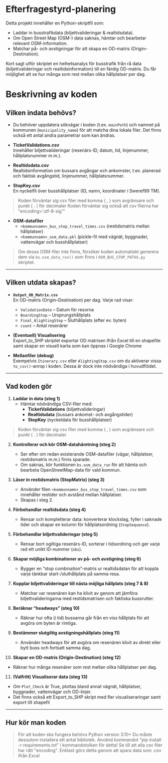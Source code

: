 # Efterfragestyrd-planering

Detta projekt innehåller en Python-skriptfil som:

- Laddar in busstrafikdata (biljettvalideringar & realtidsdata).
- Om Open Street Map (OSM-) data saknas, hämtar och bearbetar relevant OSM-information.
- Matchar på- och avstigningar för att skapa en OD-matris (Origin–Destination).

Kort sagt utför skriptet en helhetsanalys för busstrafik från rå data (biljettvalideringar och realtidsinformation) till en färdig OD-matris. Du får möjlighet att se hur många som rest mellan olika hållplatser per dag.

# Beskrivning av koden

## Vilken indata behövs?

- Du behöver uppdatera sökvägar i koden (t.ex. `mainPath`) och namnet på kommunen (`municipality_name`) för att matcha dina lokala filer. Det finns också ett antal andra parametrar som kan ändras.

- **TicketValidations.csv**  
  Innehåller biljettvalideringar (resenärs-ID, datum, tid, linjenummer, hållplatsnummer m.m.).

- **Realtidsdata.csv**  
  Realtidsinformation om bussars avgångar och ankomster, t.ex. planerad och faktisk avgångstid, linjenummer, hållplatsnummer.

- **StopKey.csv**  
  En nyckelfil över busshållplatser (ID, namn, koordinater i Sweref99 TM).
  
> Koden förväntar sig csv filer med komma ( , ) som avgränsare och punkt ( . ) för decimaler
> Koden förväntar sig också att csv filerna har "encoding='utf-8-sig'"

- **OSM-datafiler**  
  - `<kommunnamn>_bus_stop_travel_times.csv` (restidsmatris mellan hållplatser)  
  - `<kommunnamn>_osm_data.pkl` (pickle-fil med vägnät, byggnader, vattenvägar och busshållplatser)

> Om dessa OSM-filer inte finns, försöker koden automatiskt generera dem via `bs.osm_data_run()` som finns i `OSM_BUS_STOP_PATHS.py` skriptet.

---

## Vilken utdata skapas?

- **`Output_OD_Matrix.csv`**  
  En OD-matris (Origin–Destination) per dag. Varje rad visar:
  - `ValidationDate` – Datum för resorna  
  - `BoardingStop` – Ursprungshållplats  
  - `Final_AlightingStop` – Sluthållplats (efter ev. byten)  
  - `count` – Antal resenärer

- **(Eventuell) Visualisering**  
  Export_to_SHP skriptet exportar OD matrisen ifrån Excel till en shapefile samt skapar en visuell karta som kan öppnas i Google Chrome

- **Mellanfiler (debug)**  
  Exempelvis `Itinerary.csv` eller `AlightingStop.csv` om du aktiverar vissa `to_csv()`-anrop i koden. Dessa är dock inte nödvändiga i huvudflödet.

---

## Vad koden gör

1. **Laddar in data (steg 1)**  
   - Hämtar nödvändiga CSV-filer med:
     - **TicketValidations** (biljettvalideringar)
     - **Realtidsdata** (bussars ankomst- och avgångstider)
     - **StopKey** (nyckeldata för busshållplatser)

> Koden förväntar sig csv filer med komma ( , ) som avgränsare och punkt ( . ) för decimaler

2. **Kontrollerar och kör OSM-datahämtning (steg 2)**  
   - Ser efter om redan existerande OSM-datafiler (vägar, hållplatser, restidsmatris m.m.) finns sparade.  
   - Om saknas, kör funktionen `bs.osm_data_run` för att hämta och bearbeta OpenStreetMap-data för vald kommun.

3. **Läser in restidsmatris (StopMatrix) (steg 3)**  
   - Använder filen `<kommunnamn>_bus_stop_travel_times.csv` som innehåller restider och avstånd mellan hållplatser.  
   - Skapas i steg 2.

4. **Förbehandlar realtidsdata (steg 4)**  
   - Rensar och kompletterar data: konverterar klockslag, fyller i saknade tider och skapar en kolumn för hållplatsordning (`StopSequence`).

5. **Förbehandlar biljettvalideringar (steg 5)**  
   - Rensar bort ogiltiga resenärs-ID, sorterar i tidsordning och ger varje rad ett unikt ID-nummer (`obs`).

6. **Skapar möjliga kombinationer av på- och avstigning (steg 6)**  
   - Bygger en “stop combination”-matris ur realtidsdatan för att koppla varje tänkbar start-/sluthållplats på samma resa.

7. **Kopplar biljettvalideringar till nästa möjliga hållplats (steg 7 & 8)**  
   - Matchar var resenären kan ha klivit av genom att jämföra biljettvalideringarna med restidsmatrisen och faktiska bussrutter.

8. **Beräknar “headways” (steg 10)**  
   - Räknar hur ofta (i tid) bussarna går från en viss hållplats för att avgöra om byten är rimliga.

9. **Bestämmer slutgiltig avstigningshållplats (steg 11)**  
   - Använder headways för att avgöra om resenären klivit av direkt eller bytt buss och fortsatt samma dag.

10. **Skapar en OD-matris (Origin-Destination) (steg 12)**  
   - Räknar hur många resenärer som rest mellan olika hållplatser per dag.

11. **(Valfritt) Visualiserar data (steg 13)**  
   - Om `Plot_Check` är True, plottas bland annat vägnät, hållplatser, byggnader, vattenvägar och OD-linjer.
   - Det finns också ett Export_to_SHP skript med fler visualiseraringar samt export till shapefil

---

## Hur kör man koden

>För att koden ska fungera behövs Python version 3.10+
>Du måste dessutom installera ett antal bibliotek. Använd kommandot "pip install -r requirements.txt" i kommandotolken för detta!
>Se till att alla csv filer har rätt "encoding". Enklast görs detta genom att spara data som .csv ifrån Excel


